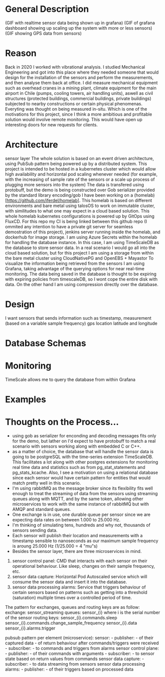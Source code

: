 # General Description

(GIF with realtime sensor data being shown up in grafana)
(GIF of grafana dashboard showing up scaling up the system with more or less sensors)
(GIF showing GPS data from sensors)

# Reason
Back in 2020 I worked with vibrational analysis. 
I studied Mechanical Engineering and got into this place where they needed someone that would design for the installation of the sensors and perform the measurements, and then analyse them back at office. I did measure mechanical equipment such as overhead cranes in a mining plant, climate equipment for the main airport in Chile (pumps, cooling towers, air handling units), aswell as civil structures (protected buildings, commercial buildings, private buildings) subjected to nearby constructions or certain physical phenomenas. Everyting was thought on being measured in-situ. Which is one of the motivations for this project, since I think a more ambitious and profitable solution would involve remote monitoring. This would have open up interesting doors for new requests for clients.

# Architecture

sensor layer
The whole solution is based on an event driven architecture, using PubSub pattern being powered up by a distributed system. This project is intended to be hosted in a kubernetes cluster which would allow high availability and horizontal pod scaling whenever needed (for example, with the increasing of sample rate of the sensors or a scale up process of plugging more sensors into the system)
The data is transfered using protobuff, but the demo is being constructed over Gob serializer provided by the standard library encoding/gob
I have been working on a (homelab)[https://github.com/iferdel/homelab]. This homelab is based on different environments and bare metal using talosOS to work on immutable cluster, with similitudes to what one may expect in a cloud based solution. This whole homelab kubernetes configurations is powered up by GitOps using FluxCD.
For this repo my CI is being linked between this github repo (I ommited any intention to have a private git server for seamless demostration of this project), jenkins server running inside the homelab, and dockerhub for image storage.
I am using Azure Secrets within the homelab for handling the database instance. In this case, I am using TimeScaleDB as the database to store sensor data. In a real scenario I would go all into the cloud based solution, but for this project I am using a storage from within the bare metal cluster using CloudNativePG and OpenEBS + Mayastor
To visualize the information being retrieved from the sensors I am using Grafana, taking advantage of the querying options for near real-time monitoring.
The data being saved in the database is thought to be expiring with expiring policies from timescaleDB, so I wont cope the entire disk with data. On the other hand I am using compression directly over the database.

# Design

I want sensors that sends information such as 
timestamp, measurement (based on a variable sample frequency)
gps location latitude and longitude

# Database Schemas

# Monitoring

TimeScale allows me to query the database from within Grafana

# Examples

# Thoughts on the Process...
* using gob as serializer for enconding and decoding messages fits only for the demo, but lather on I'd expect to have protobuff to match a real scenario with sensors working along with embedded C or C++.
* as a matter of choice, the database that will handle the sensor data is going to be postgreSQL with the time-series extension TimeScaleDB. This facilitates a lot along with other postgres extensions for monitoring real time data and statistics such as from pg_stat_statements and pg_stats_kcache. Also, I see a motivation on using a relational database since each sensor would have certain pattern for entities that would match pretty well in this scenario.
* I'm using rabbitMQ as the message broker since its flexibility fits well enough to treat the streaming of data from the sensors using streaming queues along with MQTT, and by the same token, allowing other microservices to work with the same instance of rabbitMQ but with AMQP and standard queues.
* One exchange is in use, one durable queue per sensor since we are expecting data rates on between 1.000 to 25.000 Hz.
* I'm thinking of simulating tens, hundreds and why not, thousands of sensors sending data.
* Each sensor will publish their location and measurements with a timestamp sensible to nanoseconds as our maximum sample frequency is aroung 25.000 Hz (1/25.000 = 4 "mu"s)
* Besides the sensor layer, there are three microservices in mind.
1) sensor control panel: CMD that interacts with each sensor on their operational behaviour. Like sleep, changes on their sample frequency, etc.
2) sensor data capture: Horizontal Pod Autoscaled service which will consume the sensor data and insert it into the database.
3) sensor data processing alarms: Service that triggers behaviour of certain sensors based on patterns such as getting into a threshold (saturation) multiple times over a controlled period of time.

The pattern for exchanges, queues and routing keys are as follow:
exchange: sensor_streaming
queues: sensor_{i} where i is the serial number of the sensor
routing keys: 
    sensor_{i}.commands.sleep
    sensor_{i}.commands.change_sample_frequency
    sensor_{i}.data
    sensor_{i}.alarms.trigger

pubsub pattern per element (microservice):
    sensor: 
        - publisher: 
            - of their captured data
            - of return behaviour after commands/triggers were received
        - subscriber: 
            - to commands and triggers from alarms
    sensor control plane:
        - publisher: 
            - of their commands with arguments
        - subscriber: 
            - to sensor state based on return values from commands
    sensor data capture:
        - subscriber:
            - to data streaming from sensors
    sensor data processing alarms:
        - publisher:
            - of their triggers based on processed data


